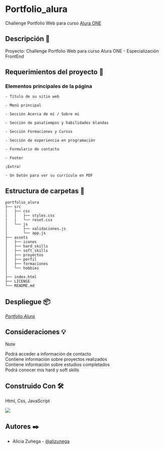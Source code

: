 # Portfolio_alura

Challenge Portfolio Web para curso [Alura ONE](https://github.com/alura-es-cursos)

## Descripción :notebook_with_decorative_cover:

Proyecto: Challenge Portfolio Web para curso Alura ONE - Especialización FrontEnd

## Requerimientos del proyecto :memo:

### Elementos principales de la página

```
- Título de su sitio web

- Menú principal

- Sección Acerca de mí / Sobre mi

- Sección de pasatiempos y habilidades blandas

- Sección Formaciones y Cursos

- Sección de experiencia en programación

- Formulario de contacto

- Footer

¡Extra!

- Un botón para ver su currículo en PDF
```

## Estructura de carpetas :open_file_folder:

```
portfolio_alura
├── src
|   ├── css
|   |   ├── styles.css
|   |   └── reset.css
│   └── js
│       ├── validaciones.js
|       └── app.js
├── assets
│   ├── iconos
│   ├── hard_skills
│   ├── soft_skills
│   ├── proyectos
│   ├── perfil
│   ├── formaciones
│   └── hobbies
|
├── index.html
├── LICENSE
└── README.md
```

## Despliegue :package:

[_Portfolio Alura_](https://alizunega.github.io/portfolio_alura/)

## Consideraciones :bulb:

> [!NOTE]
>
> Podrá acceder a información de contacto  
> Contiene información sobre proyectos realizados  
> Contiene información sobre estudios completados  
> Podrá conocer mis hard y soft skills

## Construido Con :hammer_and_wrench:

<div>
    <p>Html, Css, JavaScript</p>
  <a href="https://skillicons.dev">
    <img src="https://skillicons.dev/icons?i=html,css,js&theme=dark" />
  </a>
</div>

## Autores :black_nib:

- Alicia Zuñega - [@alizunega](https://github.com/alizunega)

